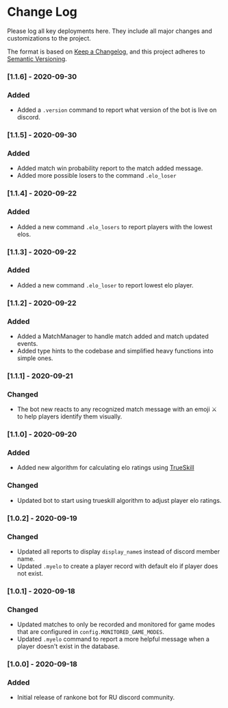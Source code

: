 # Change Log

Please log all key deployments here. They include all major changes and customizations to the project.

The format is based on [Keep a Changelog](https://keepachangelog.com/en/1.0.0/),
and this project adheres to [Semantic Versioning](https://semver.org/spec/v2.0.0.html).

### [1.1.6] - 2020-09-30
### Added
- Added a `.version` command to report what version of the bot is live on discord.

### [1.1.5] - 2020-09-30
### Added
- Added match win probability report to the match added message.
- Added more possible losers to the command `.elo_loser`

### [1.1.4] - 2020-09-22
### Added
- Added a new command `.elo_losers` to report players with the lowest elos.

### [1.1.3] - 2020-09-22
### Added
- Added a new command `.elo_loser` to report lowest elo player.

### [1.1.2] - 2020-09-22
### Added
- Added a MatchManager to handle match added and match updated events.
- Added type hints to the codebase and simplified heavy functions into simple ones.

### [1.1.1] - 2020-09-21
### Changed
- The bot new reacts to any recognized match message with an emoji :crossed_swords: to help players identify them visually.

### [1.1.0] - 2020-09-20
### Added
- Added new algorithm for calculating elo ratings using [TrueSkill](http://trueskill.org)

### Changed
- Updated bot to start using trueskill algorithm to adjust player elo ratings.

### [1.0.2] - 2020-09-19
### Changed
- Updated all reports to display `display_name`s instead of discord member name.
- Updated `.myelo` to create a player record with default elo if player does not exist.

### [1.0.1] - 2020-09-18
### Changed
- Updated matches to only be recorded and monitored for game modes that are configured in `config.MONITORED_GAME_MODES`.
- Updated `.myelo` command to report a more helpful message when a player doesn't exist in the database.

### [1.0.0] - 2020-09-18
### Added
- Initial release of rankone bot for RU discord community.
